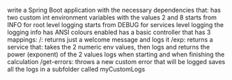 write a Spring Boot application with the necessary dependencies that:
has two custom int environment variables with the values 2 and 8
starts from INFO for root level logging
starts from DEBUG for services level logging
the logging info has ANSI colours enabled
has a basic controller that has 3 mappings:
/: returns just a welcome message and logs it
/exp: returns a service that:
takes the 2 numeric env values, then logs and returns the power (exponent) of the 2 values
logs when starting and when finishing the calculation
/get-errors: throws a new custom error that will be logged
saves all the logs in a subfolder called myCustomLogs